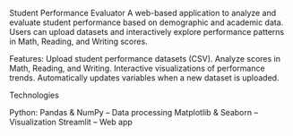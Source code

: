 Student Performance Evaluator
A web-based application to analyze and evaluate student performance based on demographic and academic data. Users can upload datasets and interactively explore performance patterns in Math, Reading, and Writing scores.

Features:
Upload student performance datasets (CSV).
Analyze scores in Math, Reading, and Writing.
Interactive visualizations of performance trends.
Automatically updates variables when a new dataset is uploaded.

Technologies

Python:
Pandas & NumPy – Data processing
Matplotlib & Seaborn – Visualization
Streamlit – Web app
